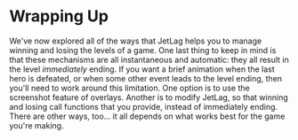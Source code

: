 # Wrapping Up

We've now explored all of the ways that JetLag helps you to manage winning and
losing the levels of a game.  One last thing to keep in mind is that these
mechanisms are all instantaneous and automatic: they all result in the level
*immediately* ending.  If you want a brief animation when the last hero is
defeated, or when some other event leads to the level ending, then you'll need
to work around this limitation.  One option is to use the screenshot feature of
overlays.  Another is to modify JetLag, so that winning and losing call
functions that you provide, instead of immediately ending.  There are other
ways, too... it all depends on what works best for the game you're making.

